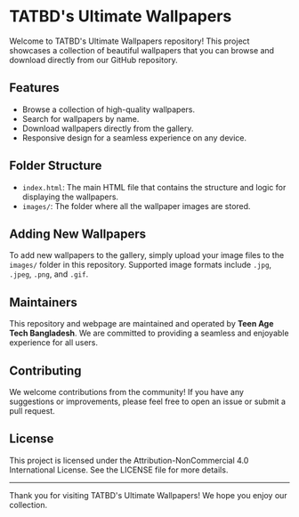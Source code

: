 # TATBD's Ultimate Wallpapers

Welcome to TATBD's Ultimate Wallpapers repository! This project showcases a collection of beautiful wallpapers that you can browse and download directly from our GitHub repository.

## Features

- Browse a collection of high-quality wallpapers.
- Search for wallpapers by name.
- Download wallpapers directly from the gallery.
- Responsive design for a seamless experience on any device.

## Folder Structure

- `index.html`: The main HTML file that contains the structure and logic for displaying the wallpapers.
- `images/`: The folder where all the wallpaper images are stored.

## Adding New Wallpapers

To add new wallpapers to the gallery, simply upload your image files to the `images/` folder in this repository. Supported image formats include `.jpg`, `.jpeg`, `.png`, and `.gif`.

## Maintainers

This repository and webpage are maintained and operated by **Teen Age Tech Bangladesh**. We are committed to providing a seamless and enjoyable experience for all users.

## Contributing

We welcome contributions from the community! If you have any suggestions or improvements, please feel free to open an issue or submit a pull request.

## License

This project is licensed under the Attribution-NonCommercial 4.0 International License. See the LICENSE file for more details.

---

Thank you for visiting TATBD's Ultimate Wallpapers! We hope you enjoy our collection.
